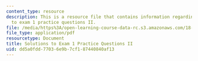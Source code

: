 ```yaml
---
content_type: resource
description: This is a resource file that contains information regarding solutions
  to exam 1 practice questions II.
file: /media/https%3A/open-learning-course-data-rc.s3.amazonaws.com/18-05-introduction-to-probability-and-statistics-spring-2014/dd5a0fdd77036e9b7cf187440840af13_MIT18_05S14_Prac_Exa1b_Sol.pdf
file_type: application/pdf
resourcetype: Document
title: Solutions to Exam 1 Practice Questions II
uid: dd5a0fdd-7703-6e9b-7cf1-87440840af13
---
```

